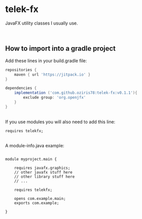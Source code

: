# telek-fx
JavaFX utility classes I usually use.


<br>

## How to import into a gradle project

Add these lines in your build.gradle file:

```GROOVY
repositories {
    maven { url 'https://jitpack.io' }
}

dependencies {
    implementation ('com.github.oziris78:telek-fx:v0.1.1'){
        exclude group: 'org.openjfx'
    }
}
```

<br>
If you use modules you will also need to add this line:

```
requires telekfx;
```
<br>
A module-info.java example:

```

module myproject.main {

    requires javafx.graphics;
    // other javafx stuff here
    // other library stuff here
    // ...
    
    requires telekfx;
    
    opens com.example.main;
    exports com.example;

}

```

